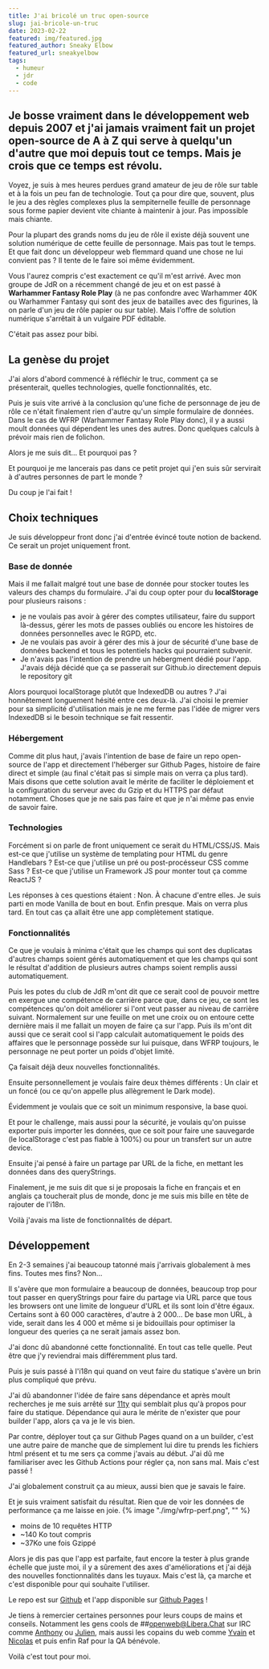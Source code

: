 ```yaml
---
title: J'ai bricolé un truc open-source
slug: jai-bricole-un-truc
date: 2023-02-22
featured: img/featured.jpg
featured_author: Sneaky Elbow
featured_url: sneakyelbow
tags:
  - humeur
  - jdr
  - code
---
```


Je bosse vraiment dans le développement web depuis 2007 et j'ai jamais vraiment fait un projet open-source de A à Z qui serve à quelqu'un d'autre que moi depuis tout ce temps. Mais je crois que ce temps est révolu.
---

Voyez, je suis à mes heures perdues grand amateur de jeu de rôle sur table et à la fois un peu fan de technologie. Tout ça pour dire que, souvent, plus le jeu a des règles complexes plus la sempiternelle feuille de personnage sous forme papier devient vite chiante à maintenir à jour. Pas impossible mais chiante.

Pour la plupart des grands noms du jeu de rôle il existe déjà souvent une solution numérique de cette feuille de personnage. Mais pas tout le temps. Et que fait donc un développeur web flemmard quand une chose ne lui convient pas ? Il tente de le faire soi même évidemment.

Vous l'aurez compris c'est exactement ce qu'il m'est arrivé. Avec mon groupe de JdR on a récemment changé de jeu et on est passé à **Warhammer Fantasy Role Play** (à ne pas confondre avec Warhammer 40K ou Warhammer Fantasy qui sont des jeux de batailles avec des figurines, là on parle d'un jeu de rôle papier ou sur table). Mais l'offre de solution numérique s'arrêtait à un vulgaire PDF éditable.

C'était pas assez pour bibi.

## La genèse du projet

J'ai alors d'abord commencé à réfléchir le truc, comment ça se présenterait, quelles technologies, quelle fonctionnalités, etc.

Puis je suis vite arrivé à la conclusion qu'une fiche de personnage de jeu de rôle ce n'était finalement rien d'autre qu'un simple formulaire de données. Dans le cas de WFRP (Warhammer Fantasy Role Play donc), il y a aussi moult données qui dépendent les unes des autres. Donc quelques calculs à prévoir mais rien de folichon.

Alors je me suis dit… Et pourquoi pas ?

Et pourquoi je me lancerais pas dans ce petit projet qui j'en suis sûr servirait à d'autres personnes de part le monde ?

Du coup je l'ai fait !

## Choix techniques

Je suis développeur front donc j'ai d'entrée évincé toute notion de backend. Ce serait un projet uniquement front.

### Base de donnée

Mais il me fallait malgré tout une base de donnée pour stocker toutes les valeurs des champs du formulaire. J'ai du coup opter pour du **localStorage** pour plusieurs raisons :

- je ne voulais pas avoir à gérer des comptes utilisateur, faire du support là-dessus, gérer les mots de passes oubliés ou encore les histoires de données personnelles avec le RGPD, etc.
- Je ne voulais pas avoir à gérer des mis à jour de sécurité d'une base de données backend et tous les potentiels hacks qui pourraient subvenir.
- Je n'avais pas l'intention de prendre un hébergment dédié pour l'app. J'avais déjà décidé que ça se passerait sur Github.io directement depuis le repository git

Alors pourquoi localStorage plutôt que IndexedDB ou autres ? J'ai honnêtement longuement hésité entre ces deux-là. J'ai choisi le premier pour sa simplicité d'utilisation mais je ne me ferme pas l'idée de migrer vers IndexedDB si le besoin technique se fait ressentir.

### Hébergement

Comme dit plus haut, j'avais l'intention de base de faire un repo open-source de l'app et directement l'héberger sur Github Pages, histoire de faire direct et simple (au final c'était pas si simple mais on verra ça plus tard). Mais disons que cette solution avait le mérite de faciliter le déploiement et la configuration du serveur avec du Gzip et du HTTPS par défaut notamment. Choses que je ne sais pas faire et que je n'ai même pas envie de savoir faire.

### Technologies

Forcément si on parle de front uniquement ce serait du HTML/CSS/JS. Mais est-ce que j'utilise un système de templating pour HTML du genre Handlebars ? Est-ce que j'utilise un pré ou post-procésseur CSS comme Sass ? Est-ce que j'utilise un Framework JS pour monter tout ça comme ReactJS ?

Les réponses à ces questions étaient : Non. À chacune d'entre elles. 
Je suis parti en mode Vanilla de bout en bout.
Enfin presque. Mais on verra plus tard. En tout cas ça allait être une app complètement statique.

### Fonctionnalités

Ce que je voulais à minima c'était que les champs qui sont des duplicatas d'autres champs soient gérés automatiquement et que les champs qui sont le résultat d'addition de plusieurs autres champs soient remplis aussi automatiquement.

Puis les potes du club de JdR m'ont dit que ce serait cool de pouvoir mettre en exergue une compétence de carrière parce que, dans ce jeu, ce sont les compétences qu'on doit améliorer si l'ont veut passer au niveau de carrière suivant. Normalement sur une feuille on met une croix ou on entoure cette dernière mais il me fallait un moyen de faire ça sur l'app. 
Puis ils m'ont dit aussi que ce serait cool si l'app calculait automatiquement le poids des affaires que le personnage possède sur lui puisque, dans WFRP toujours, le personnage ne peut porter un poids d'objet limité.

Ça faisait déjà deux nouvelles fonctionnalités.

Ensuite personnellement je voulais faire deux thèmes différents : Un clair et un foncé (ou ce qu'on appelle plus allègrement le Dark mode).

Évidemment je voulais que ce soit un minimum responsive, la base quoi.

Et pour le challenge, mais aussi pour la sécurité, je voulais qu'on puisse exporter puis importer les données, que ce soit pour faire une sauvegarde (le localStorage c'est pas fiable à 100%) ou pour un transfert sur un autre device.

Ensuite j'ai pensé à faire un partage par URL de la fiche, en mettant les données dans des queryStrings.

Finalement, je me suis dit que si je proposais la fiche en français et en anglais ça toucherait plus de monde, donc je me suis mis bille en tête de rajouter de l'i18n.

Voilà j'avais ma liste de fonctionnalités de départ.

## Développement

En 2-3 semaines j'ai beaucoup tatonné mais j'arrivais globalement à mes fins. Toutes mes fins? Non…

Il s'avère que mon formulaire a beaucoup de données, beaucoup trop pour tout passer en queryStrings pour faire du partage via URL parce que tous les browsers ont une limite de longueur d'URL et ils sont loin d'être égaux. Certains sont à 60 000 caractères, d'autre à 2 000… De base mon URL, à vide, serait dans les 4 000 et même si je bidouillais pour optimiser la longueur des queries ça ne serait jamais assez bon. 

J'ai donc dû abandonné cette fonctionnalité. En tout cas telle quelle. Peut être que j'y reviendrai mais différemment plus tard.

Puis je suis passé à l'i18n qui quand on veut faire du statique s'avère un brin plus compliqué que prévu.

J'ai dû abandonner l'idée de faire sans dépendance et après moult recherches je me suis arrêté sur [11ty](https://www.11ty.dev/) qui semblait plus qu'à propos pour faire du statique. Dépendance qui aura le mérite de n'exister que pour builder l'app, alors ça va je le vis bien.

Par contre, déployer tout ça sur Github Pages quand on a un builder, c'est une autre paire de manche que de simplement lui dire tu prends les fichiers html présent et tu me sers ça comme j'avais au début. J'ai dû me familiariser avec les Github Actions pour régler ça, non sans mal. Mais c'est passé !

J'ai globalement construit ça au mieux, aussi bien que je savais le faire.

Et je suis vraiment satisfait du résultat. Rien que de voir les données de performance ça me laisse en joie.
{% image "./img/wfrp-perf.png", "" %}
- moins de 10 requêtes HTTP
- ~140 Ko tout compris
- ~37Ko une fois Gzippé

Alors je dis pas que l'app est parfaite, faut encore la tester à plus grande échelle que juste moi, il y a sûrement des axes d'améliorations et j'ai déjà des nouvelles fonctionnalités dans les tuyaux. 
Mais c'est là, ça marche et c'est disponible pour qui souhaite l'utiliser.

Le repo est sur [Github](https://github.com/GoOz/wfrp-sheet) et l'app disponible sur [Github Pages](https://gooz.github.io/wfrp-sheet/#en) !

Je tiens à remercier certaines personnes pour leurs coups de mains et conseils.
Notamment les gens cools de ##openweb@Libera.Chat sur IRC comme [Anthony](https://indieweb.social/@anthony) ou [Julien](https://pouet.chapril.org/@julienw), mais aussi les copains du web comme [Yvain](https://mamot.fr/@ryuran) et [Nicolas](https://mamot.fr/@nhoizey) et puis enfin Raf pour la QA bénévole.

Voilà c'est tout pour moi.
